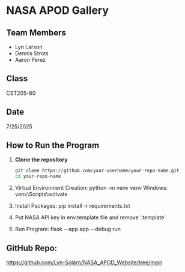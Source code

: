 # NASA APOD Gallery

## Team Members
- Lyn Larson
- Dennis Strots
- Aaron Perez

## Class
CST205-80

## Date
7/25/2025

## How to Run the Program

1. **Clone the repository**  
    ```bash
    git clone https://github.com/your-username/your-repo-name.git
    cd your-repo-name

2.  Virtual Environment Creation: 
    python -m venv venv
    Windows: venv\Scripts\activate

3.  Install Packages:
    pip install -r requirements.txt

4.  Put NASA API key in env.template file and remove '.template'

5.  Run Program:
    flask --app app --debug run

## GitHub Repo:
https://github.com/Lyn-Solarn/NASA_APOD_Website/tree/main
